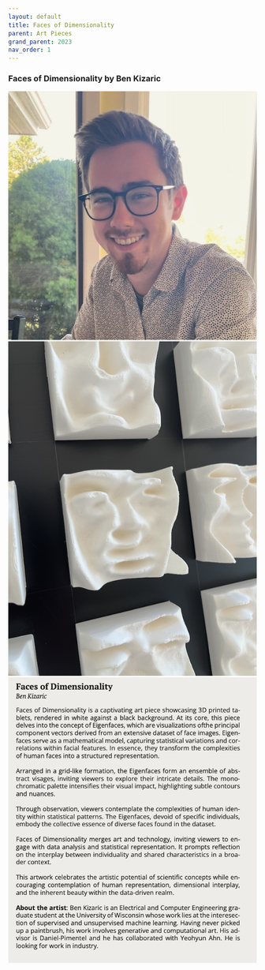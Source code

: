 ```yaml
---
layout: default
title: Faces of Dimensionality
parent: Art Pieces
grand_parent: 2023
nav_order: 1
---
```


### Faces of Dimensionality by Ben Kizaric

<div class="container">
    <div class="row-fluid">
        <div class="span2">
            <a href="../../../assets/pics/BenKizaric.jpeg">
            <img src="../../../assets/pics/BenKizaric.jpeg" heigth="320">
            </a>
        </div>
        <div class="span5">
            <a href="../../../assets/pics/faces.png">
            <img src="../../../assets/pics/faces.png" heigth="320">
            </a> 
            <a href="../../../assets/pics/faces-text.png">
            <img src="../../../assets/pics/faces-text.png" heigth="320">
            </a>
        </div>
    </div>
</div>

